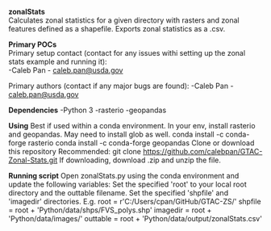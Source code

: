 **zonalStats**\
Calculates zonal statistics for a given directory with rasters and zonal features defined as a shapefile.
Exports zonal statistics as a .csv.

**Primary POCs**\
Primary setup contact (contact for any issues withi setting up the zonal stats example and running it):\
  -Caleb Pan - caleb.pan@usda.gov
 
 Primary authors (contact if any major bugs are found):
  -Caleb Pan - caleb.pan@usda.gov
  
 **Dependencies**
 -Python 3
 -rasterio
 -geopandas
 
 **Using**
 Best if used within a conda environment. In your env, install rasterio and geopandas. May need to install glob as well.
   conda install -c conda-forge rasterio
   conda install -c conda-forge geopandas
 Clone or download this repository
   Recommended: git clone https://github.com/calebpan/GTAC-Zonal-Stats.git
   If downloading, download .zip and unzip the file.
   
**Running script**
  Open zonalStats.py using the conda environment and update the following variables:
      Set the specified 'root' to your local root directory and the outtable filename.
      Set the specified 'shpfile' and 'imagedir' directories.
        E.g.
            root = r'C:/Users/cpan/GitHub/GTAC-ZS/'
            shpfile = root + 'Python/data/shps/FVS_polys.shp'
            imagedir = root + 'Python/data/images/'
            outtable = root + 'Python/data/output/zonalStats.csv'
            
